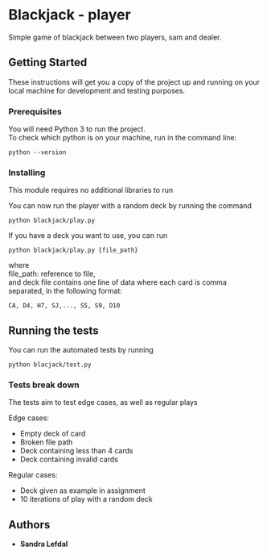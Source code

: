 # Blackjack - player

Simple game of blackjack between two players, sam and dealer.

## Getting Started

These instructions will get you a copy of the project up and running on your local machine for development and testing purposes.

### Prerequisites

You will need Python 3 to run the project. \
To check which python is on your machine, run in the command line:

```
python --version
```

### Installing

This module requires no additional libraries to run

You can now run the player with a random deck by running the command

```buildoutcfg
python blackjack/play.py
```

If you have a deck you want to use, you can run

```buildoutcfg
python blackjack/play.py {file_path}
```

where \
file_path: reference to file, \
and deck file contains one line of data where each card is comma separated, in the following format:
```commandline
CA, D4, H7, SJ,..., S5, S9, D10
```

## Running the tests

You can run the automated tests by running
```commandline
python blacjack/test.py
```

### Tests break down

The tests aim to test edge cases, as well as regular plays 

Edge cases: 

* Empty deck of card
* Broken file path
* Deck containing less than 4 cards
* Deck containing invalid cards 

Regular cases:

* Deck given as example in assignment
* 10 iterations of play with a random deck

## Authors

* **Sandra Lefdal** 

